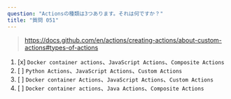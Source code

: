 ```yaml
---
question: "Actionsの種類は3つあります。それは何ですか？"
title: "質問 051"
---
```


> https://docs.github.com/en/actions/creating-actions/about-custom-actions#types-of-actions
1. [x] `Docker container actions`、`JavaScript Actions`、`Composite Actions`
1. [ ] `Python Actions`、`JavaScript Actions`、`Custom Actions`
1. [ ] `Docker container Actions`、`JavaScript Actions`、`Custom Actions`
1. [ ] `Docker container actions`、`Java Actions`、`Composite Actions`